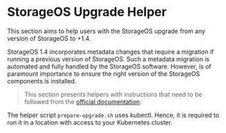 # StorageOS Upgrade Helper

This section aims to help users with the StorageOS upgrade from any version
of StorageOS to +1.4.

StorageOS 1.4 incorporates metadata changes that require a migration if running
a previous version of StorageOS. Such a metadata migration is automated and
fully handled by the StorageOS software. However, is of paramount importance to
ensure the right version of the StorageOS components is installed.

> This section presents helpers with instructions that need to be followed from
> the [official documentation](https://docs.storageos.com/docs/operations/upgrades).


The helper script `prepare-upgrade.sh` uses kubectl. Hence, it is required to
run it in a location with access to your Kubernetes cluster.
